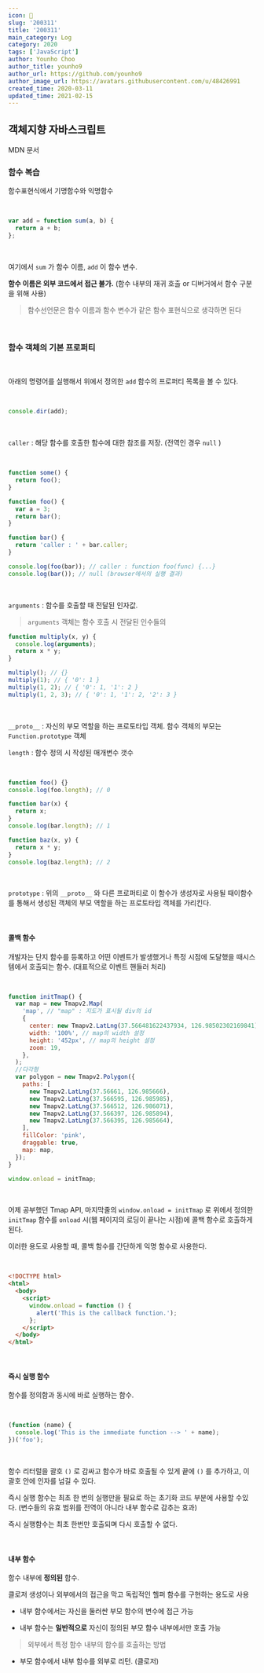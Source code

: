```yaml
---
icon: 📆
slug: '200311'
title: '200311'
main_category: Log
category: 2020
tags: ['JavaScript']
author: Younho Choo
author_title: younho9
author_url: https://github.com/younho9
author_image_url: https://avatars.githubusercontent.com/u/48426991
created_time: 2020-03-11
updated_time: 2021-02-15
---
```


## 객체지향 자바스크립트

MDN 문서

### 함수 복습

함수표현식에서 기명함수와 익명함수

<br />

```javascript
var add = function sum(a, b) {
  return a + b;
};
```

<br />

여기에서 `sum` 가 함수 이름, `add` 이 함수 변수.

**함수 이름은 외부 코드에서 접근 불가.** (함수 내부의 재귀 호출 or 디버거에서 함수 구분을 위해 사용)

> 함수선언문은 함수 이름과 함수 변수가 같은 함수 표현식으로 생각하면 된다

<br />

### 함수 객체의 기본 프로퍼티

<br />

아래의 명령어를 실행해서 위에서 정의한 `add` 함수의 프로퍼티 목록을 볼 수 있다.

<br />

```javascript
console.dir(add);
```

<br />

`caller` : 해당 함수를 호출한 함수에 대한 참조를 저장. (전역인 경우 `null` )

<br />

```javascript
function some() {
  return foo();
}

function foo() {
  var a = 3;
  return bar();
}

function bar() {
  return 'caller : ' + bar.caller;
}

console.log(foo(bar)); // caller : function foo(func) {...}
console.log(bar()); // null (browser에서의 실행 결과)
```

<br />

`arguments` : 함수를 호출할 때 전달된 인자값.

> `arguments` 객체는 함수 호출 시 전달된 인수들의

```javascript
function multiply(x, y) {
  console.log(arguments);
  return x * y;
}

multiply(); // {}
multiply(1); // { '0': 1 }
multiply(1, 2); // { '0': 1, '1': 2 }
multiply(1, 2, 3); // { '0': 1, '1': 2, '2': 3 }
```

<br />

`__proto__` : 자신의 부모 역할을 하는 프로토타입 객체. 함수 객체의 부모는 `Function.prototype` 객체

`length` : 함수 정의 시 작성된 매개변수 갯수

<br />

```javascript
function foo() {}
console.log(foo.length); // 0

function bar(x) {
  return x;
}
console.log(bar.length); // 1

function baz(x, y) {
  return x * y;
}
console.log(baz.length); // 2
```

<br />

`prototype` : 위의 `__proto__` 와 다른 프로퍼티로 이 함수가 생성자로 사용될 때이함수를 통해서 생성된 객체의 부모 역할을 하는 프로토타입 객체를 가리킨다.

<br />

#### 콜백 함수

개발자는 단지 함수를 등록하고 어떤 이벤트가 발생했거나 특정 시점에 도달했을 때시스템에서 호출되는 함수. (대표적으로 이벤트 핸들러 처리)

<br />

```javascript
function initTmap() {
  var map = new Tmapv2.Map(
    'map', // "map" : 지도가 표시될 div의 id
    {
      center: new Tmapv2.LatLng(37.566481622437934, 126.98502302169841), // 지도 초기 좌표
      width: '100%', // map의 width 설정
      height: '452px', // map의 height 설정
      zoom: 19,
    },
  );
  //다각형
  var polygon = new Tmapv2.Polygon({
    paths: [
      new Tmapv2.LatLng(37.56661, 126.985666),
      new Tmapv2.LatLng(37.566595, 126.985985),
      new Tmapv2.LatLng(37.566512, 126.986071),
      new Tmapv2.LatLng(37.566397, 126.985894),
      new Tmapv2.LatLng(37.566395, 126.985664),
    ],
    fillColor: 'pink',
    draggable: true,
    map: map,
  });
}

window.onload = initTmap;
```

<br />

어제 공부했던 Tmap API, 마지막줄의 `window.onload = initTmap` 로 위에서 정의한 `initTmap` 함수를 `onload` 시(웹 페이지의 로딩이 끝나는 시점)에 콜백 함수로 호출하게 된다.

이러한 용도로 사용할 때, 콜백 함수를 간단하게 익명 함수로 사용한다.

<br />

```html
<!DOCTYPE html>
<html>
  <body>
    <script>
      window.onload = function () {
        alert('This is the callback function.');
      };
    </script>
  </body>
</html>
```

<br />

#### 즉시 실행 함수

함수를 정의함과 동시에 바로 실행하는 함수.

<br />

```javascript
(function (name) {
  console.log('This is the immediate function --> ' + name);
})('foo');
```

<br />

함수 리터럴을 괄호 `()` 로 감싸고 함수가 바로 호출될 수 있게 끝에 `()` 를 추가하고, 이 괄호 안에 인자를 넘길 수 있다.

즉시 실행 함수는 최초 한 번의 실행만을 필요로 하는 초기화 코드 부분에 사용할 수있다. (변수들의 유효 범위를 전역이 아니라 내부 함수로 감추는 효과)

즉시 실행함수는 최초 한번만 호출되며 다시 호출할 수 없다.

<br />

#### 내부 함수

함수 내부에 **정의된** 함수.

클로저 생성이나 외부에서의 접근을 막고 독립적인 헬퍼 함수를 구현하는 용도로 사용

- 내부 함수에서는 자신을 둘러싼 부모 함수의 변수에 접근 가능

- 내부 함수는 **일반적으로** 자신이 정의된 부모 함수 내부에서만 호출 가능

> 외부에서 특정 함수 내부의 함수를 호출하는 방법

- 부모 함수에서 내부 함수를 외부로 리턴. (클로저)

<br />

<br />

<br />

